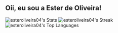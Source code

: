 ## Oii, eu sou a Ester de Oliveira!

![esteroliveira04's Stats](https://github-readme-stats.vercel.app/api?username=esteroliveira04&theme=bear&show_icons=true&hide_border=true&count_private=true)
![esteroliveira04's Streak](https://github-readme-streak-stats.herokuapp.com/?user=esteroliveira04&theme=bear&hide_border=true)
![esteroliveira04's Top Languages](https://github-readme-stats.vercel.app/api/top-langs/?username=esteroliveira04&theme=bear&show_icons=true&hide_border=true&layout=compact)
